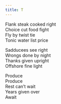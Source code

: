 ```yaml
---
title: T
---
```


Flank steak cooked right\
Choice cut food fight\
Fly by twist tie\
Tonic water list price

Sadducees see right\
Wrongs done by night\
Thanks given upright\
Offshore fine light

Produce \
Produce\
Rest can’t wait\
Years given over\
Await
